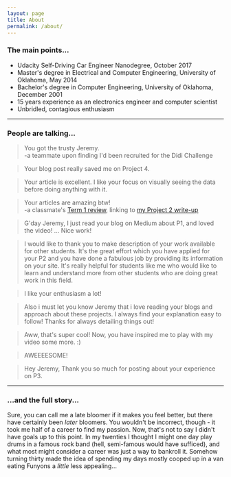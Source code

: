 ```yaml
---
layout: page
title: About
permalink: /about/
---
```


### The main points...

- Udacity Self-Driving Car Engineer Nanodegree, October 2017
- Master's degree in Electrical and Computer Engineering, University of Oklahoma, May 2014
- Bachelor's degree in Computer Engineering, University of Oklahoma, December 2001
- 15 years experience as an electronics engineer and computer scientist
- Unbridled, contagious enthusiasm

---

### People are talking...

> You got the trusty Jeremy. <br><span class="attrib">-a teammate upon finding I'd been recruited for the Didi Challenge</span>

> Your blog post really saved me on Project 4.

> Your article is excellent. I like your focus on visually seeing the data before doing anything with it.

> Your articles are amazing btw! <br><span class="attrib">-a classmate's [Term 1 review](https://medium.com/@harish3110/vision-needed-d2b0c7fd2387), linking to [my Project 2 write-up](https://medium.com/@jeremyeshannon/udacity-self-driving-car-nanodegree-project-2-traffic-sign-classifier-f52d33d4be9f)</span>

> G'day Jeremy, I just read your blog on Medium about P1, and loved the video! ... Nice work!

> I would like to thank you to make description of your work available for other students. It's the great effort which you have applied for your P2 and you have done a fabulous job by providing its information on your site. It's really helpful for students like me who would like to learn and understand more from other students who are doing great work in this field.

> I like your enthusiasm a lot!

> Also i must let you know Jeremy that i love reading your blogs and approach about these projects. I always find your explanation easy to follow! Thanks for always detailing things out!

> Aww, that's super cool! Now, you have inspired me to play with my video some more. :)

> AWEEEESOME!

> Hey Jeremy, Thank you so much for posting about your experience on P3.

---

### ...and the full story...

Sure, you can call me a late bloomer if it makes you feel better, but there have certainly been *later* bloomers. You wouldn't be incorrect, though - it took me half of a career to find my passion. 
Now, that's not to say I didn't have goals up to this point. In my twenties I thought I might one day play drums in a famous rock band (hell, semi-famous would have sufficed), and what most might consider a career was just a way to bankroll it. Somehow turning thirty made the idea of spending my days mostly cooped up in a van eating Funyons a *little* less appealing...
